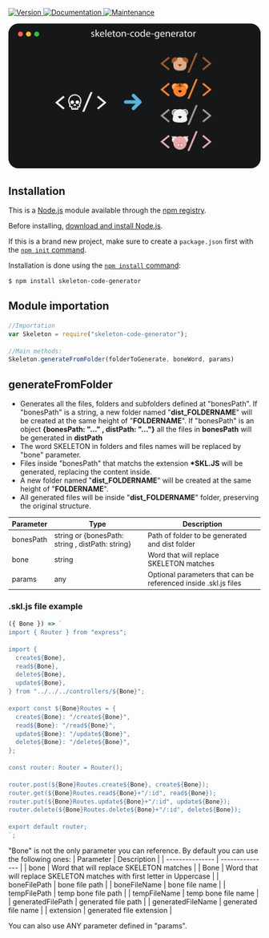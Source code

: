 <p>
  <a href="https://www.npmjs.com/package/skeleton-code-generator" target="_blank">
    <img alt="Version" src="https://img.shields.io/npm/v/skeleton-code-generator.svg">
  </a>
  <a href="https://github.com/JulianDM1995/Skeleton-npm-package#readme" target="_blank">
    <img alt="Documentation" src="https://img.shields.io/badge/documentation-yes-brightgreen.svg" />
  </a>
  <a href="https://github.com/JulianDM1995/Skeleton-npm-package/graphs/commit-activity" target="_blank">
    <img alt="Maintenance" src="https://img.shields.io/badge/Maintained%3F-yes-green.svg" />
  </a>
</p>

<p>
  <a href="https://github.com/JulianDM1995" target="_blank">
    <img alt="Version" src="https://github.com/JulianDM1995/Skeleton-npm-package/blob/main/design.svg">
  </a>
</p>

## Installation

This is a [Node.js](https://nodejs.org/en/) module available through the
[npm registry](https://www.npmjs.com/).

Before installing, [download and install Node.js](https://nodejs.org/en/download/).

If this is a brand new project, make sure to create a `package.json` first with
the [`npm init` command](https://docs.npmjs.com/creating-a-package-json-file).

Installation is done using the
[`npm install` command](https://docs.npmjs.com/getting-started/installing-npm-packages-locally):

```bash
$ npm install skeleton-code-generator
```
## Module importation
```js
//Importation
var Skeleton = require("skeleton-code-generator");

//Main methods:
Skeleton.generateFromFolder(folderToGenerate, boneWord, params)
```

## generateFromFolder

- Generates all the files, folders and subfolders defined at "bonesPath". If "bonesPath" is a string, a new folder named "**dist_FOLDERNAME**" will be created at the same height of "**FOLDERNAME**". If "bonesPath" is an object **{bonesPath: "..." , distPath: "..."}** all the files in **bonesPath** will be generated in **distPath**
- The word SKELETON in folders and files names will be replaced by "bone" parameter.
- Files inside "bonesPath" that matchs the extension **\*SKL.JS** will be generated, replacing the content inside.
- A new folder named "**dist_FOLDERNAME**" will be created at the same height of "**FOLDERNAME**".
- All generated files will be inside "**dist_FOLDERNAME**" folder, preserving the original structure.


| Parameter | Type | Description |
| --------------- | --------------- | --------------- |
| bonesPath | string or {bonesPath: string , distPath: string} | Path of folder to be generated and dist folder |
| bone | string | Word that will replace SKELETON matches |
| params | any | Optional parameters that can be referenced inside .skl.js files |

### .skl.js file example
```js
({ Bone }) => `
import { Router } from "express";

import {
  create${Bone},
  read${Bone},
  delete${Bone},
  update${Bone},
} from "../../../controllers/${Bone}";

export const ${Bone}Routes = {
  create${Bone}: "/create${Bone}",
  read${Bone}: "/read${Bone}",
  update${Bone}: "/update${Bone}",
  delete${Bone}: "/delete${Bone}",
};

const router: Router = Router();

router.post(${Bone}Routes.create${Bone}, create${Bone});
router.get(${Bone}Routes.read${Bone}+"/:id", read${Bone});
router.put(${Bone}Routes.update${Bone}+"/:id", update${Bone});
router.delete(${Bone}Routes.delete${Bone}+"/:id", delete${Bone});

export default router;
`;

```

"Bone" is not the only parameter you can reference. By default you can use the following ones:
| Parameter | Description |
| --------------- | --------------- |
| bone | Word that will replace SKELETON matches |
| Bone | Word that will replace SKELETON matches with first letter in Uppercase |
| boneFilePath | bone file path |
| boneFileName | bone file name |
| tempFilePath | temp bone file path |
| tempFileName | temp bone file name |
| generatedFilePath | generated file path |
| generatedFileName | generated file name |
| extension | generated file extension |

You can also use ANY parameter defined in "params".